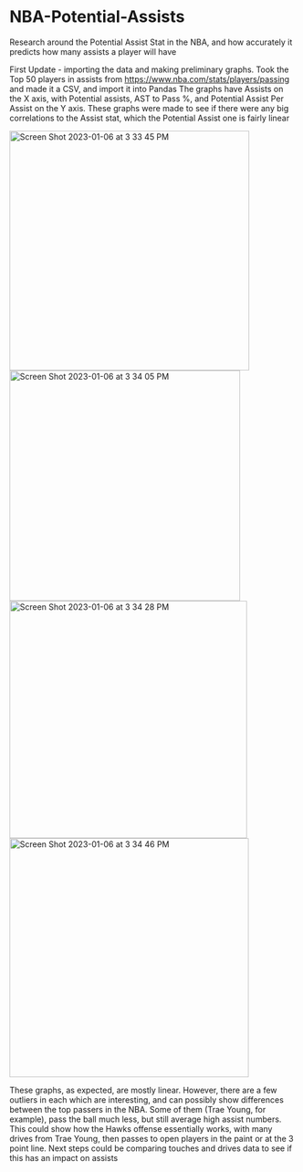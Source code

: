 # NBA-Potential-Assists
Research around the Potential Assist Stat in the NBA, and how accurately it predicts how many assists a player will have

First Update - importing the data and making preliminary graphs. 
Took the Top 50 players in assists from https://www.nba.com/stats/players/passing and made it a CSV, and import it into Pandas
The graphs have Assists on the X axis, with Potential assists, AST to Pass %, and Potential Assist Per Assist on the Y axis. 
These graphs were made to see if there were any big correlations to the Assist stat, which the Potential Assist one is fairly linear


<img width="420" alt="Screen Shot 2023-01-06 at 3 33 45 PM" src="https://user-images.githubusercontent.com/11672096/211095184-f90d6eb2-bd14-49c7-849a-93923c38a130.png">

<img width="404" alt="Screen Shot 2023-01-06 at 3 34 05 PM" src="https://user-images.githubusercontent.com/11672096/211095242-857b1d7f-f19f-41b1-9222-606dcdfe7555.png">

<img width="416" alt="Screen Shot 2023-01-06 at 3 34 28 PM" src="https://user-images.githubusercontent.com/11672096/211095299-36b83e7d-7467-4d34-abbb-a3ed43fb27cc.png">

<img width="419" alt="Screen Shot 2023-01-06 at 3 34 46 PM" src="https://user-images.githubusercontent.com/11672096/211095343-011a99b0-a9e4-496b-be19-dda1f96c77df.png">

These graphs, as expected, are mostly linear. However, there are a few outliers in each which are interesting, and can possibly show differences between the top passers in the NBA. Some of them (Trae Young, for example), pass the ball much less, but still average high assist numbers. This could show how the Hawks offense essentially works, with many drives from Trae Young, then passes to open players in the paint or at the 3 point line. Next steps could be comparing touches and drives data to see if this has an impact on assists
